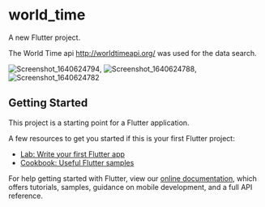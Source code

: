 # world_time

A new Flutter project.

The World Time api http://worldtimeapi.org/ was used for the data search.

![Screenshot_1640624794](https://user-images.githubusercontent.com/76406175/147495718-b96cf8e6-e716-4d65-935e-d8c65b03400b.jpg), ![Screenshot_1640624788](https://user-images.githubusercontent.com/76406175/147495719-f1481aaf-f93f-4f86-8831-5a20156c8850.jpg), ![Screenshot_1640624782](https://user-images.githubusercontent.com/76406175/147495721-79889873-085f-404b-82b8-2b5d0a5dd53e.jpg)



## Getting Started

This project is a starting point for a Flutter application.

A few resources to get you started if this is your first Flutter project:

- [Lab: Write your first Flutter app](https://flutter.dev/docs/get-started/codelab)
- [Cookbook: Useful Flutter samples](https://flutter.dev/docs/cookbook)

For help getting started with Flutter, view our
[online documentation](https://flutter.dev/docs), which offers tutorials,
samples, guidance on mobile development, and a full API reference.
